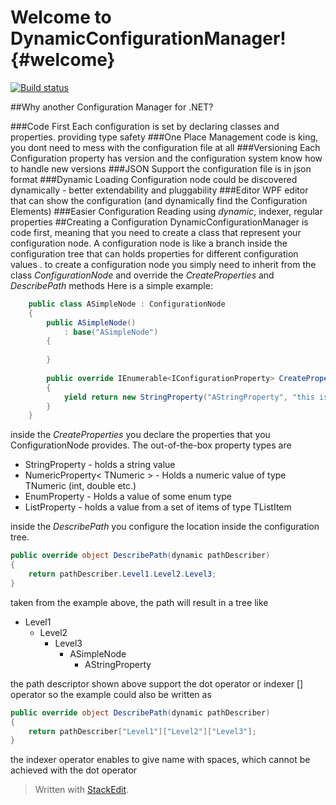 Welcome to DynamicConfigurationManager!	{#welcome}
=====================

[![Build status](https://ci.appveyor.com/api/projects/status/327ypy8w0vtdqhwe)](https://ci.appveyor.com/project/tamirdresher/dynamicconfigurationmanager)

##Why another Configuration Manager for .NET?

###Code First
Each configuration is set by declaring classes and properties. providing type safety
###One Place Management
code is king, you dont need to mess with the configuration file at all
###Versioning 
Each Configuration property has version and the configuration system know how to handle new versions
###JSON Support
the configuration file is in json format
###Dynamic Loading
Configuration node could be discovered dynamically - better extendability and pluggability
###Editor 
WPF editor that can show the configuration (and dynamically find the Configuration Elements)
###Easier Configuration Reading 
using _dynamic_, indexer, regular properties
##Creating a Configuration
DynamicConfigurationManager is code first, meaning that you need to create a class that represent your configuration node. A configuration node is like a branch inside the configuration tree that can holds properties for different configuration values .
to create a configuration node you simply need to inherit from the class _ConfigurationNode_ and override the _CreateProperties_ and _DescribePath_ methods
Here is a simple example:

```cs
	public class ASimpleNode : ConfigurationNode
	{
	    public ASimpleNode()
	        : base("ASimpleNode")
	    {
	
	    }
	
	    public override IEnumerable<IConfigurationProperty> CreateProperties()
	    {
	        yield return new StringProperty("AStringProperty", "this is a property that can hold a string", "defaultValue");
	    }
	}
```
	
 inside the _CreateProperties_ you declare the properties that you ConfigurationNode provides. The out-of-the-box property types are 

 - StringProperty - holds a string value
 - NumericProperty< TNumeric > - Holds a numeric value of type TNumeric (int, double etc.)
 - EnumProperty - Holds a value of some enum type
 - ListProperty<TListItem> - holds a value from a set of items of type TListItem  

inside the _DescribePath_ you configure the location inside the configuration tree. 
```cs
public override object DescribePath(dynamic pathDescriber)
{
    return pathDescriber.Level1.Level2.Level3;
}
```
taken from the example above, the path will result in a tree like

 - Level1
	 - Level2
		 - Level3
			 - ASimpleNode
				 - AStringProperty
			
the path descriptor shown above support the dot operator or indexer [] operator
so the example could also be written as
```cs
public override object DescribePath(dynamic pathDescriber)
{
    return pathDescriber["Level1"]["Level2"]["Level3"];
}
```
the indexer operator enables to give name with spaces, which cannot be achieved with the dot operator
> Written with [StackEdit](https://stackedit.io/).

